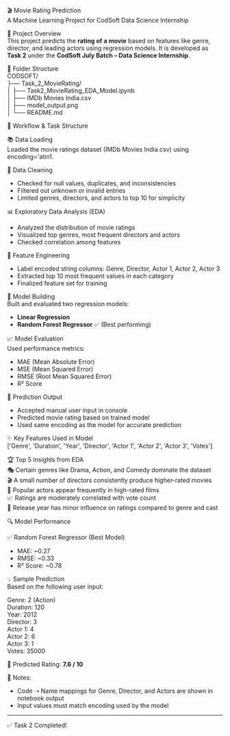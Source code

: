 🎬 Movie Rating Prediction  
A Machine Learning Project for CodSoft Data Science Internship

📌 Project Overview  
This project predicts the **rating of a movie** based on features like genre, director, and leading actors using regression models. It is developed as **Task 2** under the **CodSoft July Batch – Data Science Internship**.

📁 Folder Structure  
CODSOFT/  
├── Task_2_MovieRating/  
│   ├── Task2_MovieRating_EDA_Model.ipynb  
│   ├── IMDb Movies India.csv  
│   ├── model_output.png   
│   └── README.md  

🧠 Workflow & Task Structure  

📚 Data Loading  
Loaded the movie ratings dataset (IMDb Movies India.csv) using encoding='atin1.

🧹 Data Cleaning  
- Checked for null values, duplicates, and inconsistencies  
- Filtered out unknown or invalid entries  
- Limited genres, directors, and actors to top 10 for simplicity  

📊 Exploratory Data Analysis (EDA)  
- Analyzed the distribution of movie ratings  
- Visualized top genres, most frequent directors and actors  
- Checked correlation among features  

🧪 Feature Engineering  
- Label encoded string columns: Genre, Director, Actor 1, Actor 2, Actor 3  
- Extracted top 10 most frequent values in each category  
- Finalized feature set for training  

🤖 Model Building  
Built and evaluated two regression models:  
- **Linear Regression**  
- **Random Forest Regressor** ✅ (Best performing)

📈 Model Evaluation  
Used performance metrics:
- MAE (Mean Absolute Error)  
- MSE (Mean Squared Error)  
- RMSE (Root Mean Squared Error)  
- R² Score

🧮 Prediction Output  
- Accepted manual user input in console  
- Predicted movie rating based on trained model  
- Used same encoding as the model for accurate prediction

✨ Key Features Used in Model  
['Genre', 'Duration', 'Year', 'Director', 'Actor 1', 'Actor 2', 'Actor 3', 'Votes']

🏆 Top 5 Insights from EDA  
🎭 Certain genres like Drama, Action, and Comedy dominate the dataset  
🎬 A small number of directors consistently produce higher-rated movies  
🎤 Popular actors appear frequently in high-rated films  
📈 Ratings are moderately correlated with vote count  
📅 Release year has minor influence on ratings compared to genre and cast

🔍 Model Performance  

✅ Random Forest Regressor (Best Model)  
- MAE: ~0.27  
- RMSE: ~0.33  
- R² Score: ~0.78  

💡 Sample Prediction  
Based on the following user input:  

Genre: 2 (Action)  
Duration: 120  
Year: 2012  
Director: 3  
Actor 1: 4  
Actor 2: 6  
Actor 3: 1  
Votes: 35000  

🎯 Predicted Rating: **7.6 / 10**

📌 Notes:  
- Code ➝ Name mappings for Genre, Director, and Actors are shown in notebook output  
- Input values must match encoding used by the model  

---

✅ Task 2 Completed!
